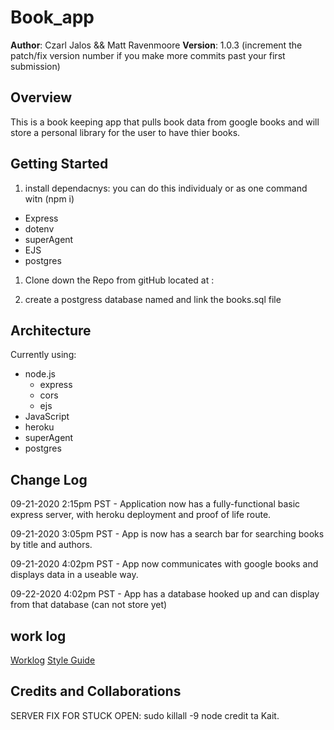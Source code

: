 # Book_app

**Author**: Czarl Jalos && Matt Ravenmoore
**Version**: 1.0.3
 (increment the patch/fix version number if you make more commits past your first submission)

## Overview

This is a book keeping app that pulls book data from google books and will store a personal library for the user to have thier books.

## Getting Started

1. install dependacnys:
you can do this individualy or as one command witn (npm i)

  * Express
  * dotenv
  * superAgent
  * EJS
  * postgres

1. Clone down the Repo from gitHub located at :

1. create a postgress database named and link the books.sql file

## Architecture

Currently using:

* node.js
  * express
  * cors
  * ejs
* JavaScript
* heroku
* superAgent
* postgres

## Change Log

09-21-2020 2:15pm PST - Application now has a fully-functional basic express server, with heroku deployment and proof of life route.

09-21-2020 3:05pm PST - App is now has a search bar for searching books by title and authors.

09-21-2020 4:02pm PST - App now communicates with google books and displays data in a useable way.

09-22-2020 4:02pm PST - App has a database hooked up and can display from that database (can not store yet)

## work log

[Worklog](worklog.md)
[Style Guide](styleguide.md)

## Credits and Collaborations

SERVER FIX FOR STUCK OPEN:
sudo killall -9 node credit ta Kait.
